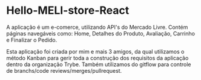 # Hello-MELI-store-React
A aplicação é um e-comerce, utilizando API's do Mercado Livre. Contém páginas navegáveis como: Home, Detalhes do Produto, Avaliação, Carrinho e Finalizar o Pedido.

Esta aplicação foi criada por mim e mais 3 amigos, da qual utilizamos o método Kanban para gerir toda a construção dos requisitos da aplicação dentro da organização Trybe. Também utilizamos do gitflow para controle de branchs/code reviews/merges/pullrequest.
